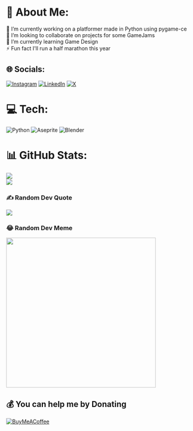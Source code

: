 # 💫 About Me:
🔭 I’m currently working on a platformer made in Python using pygame-ce<br>👯 I’m looking to collaborate on projects for some GameJams<br>🌱 I’m currently learning Game Design<br>⚡ Fun fact I'll run a half marathon this year


## 🌐 Socials:
[![Instagram](https://img.shields.io/badge/Instagram-%23E4405F.svg?logo=Instagram&logoColor=white)](https://instagram.com/wiktorbree) [![LinkedIn](https://img.shields.io/badge/LinkedIn-%230077B5.svg?logo=linkedin&logoColor=white)](https://linkedin.com/in/wiktor-bramer-4697032ab) [![X](https://img.shields.io/badge/X-black.svg?logo=X&logoColor=white)](https://x.com/wiktorbree) 

# 💻 Tech:
![Python](https://img.shields.io/badge/python-3670A0?style=flat-square&logo=python&logoColor=ffdd54) ![Aseprite](https://img.shields.io/badge/Aseprite-FFFFFF?style=flat-square&logo=Aseprite&logoColor=#7D929E) ![Blender](https://img.shields.io/badge/blender-%23F5792A.svg?style=flat-square&logo=blender&logoColor=white)
# 📊 GitHub Stats:
![](https://github-readme-streak-stats.herokuapp.com/?user=wiktorbree&theme=gruvbox&hide_border=true)<br/>
![](https://github-readme-stats.vercel.app/api/top-langs/?username=wiktorbree&theme=gruvbox&hide_border=true&include_all_commits=false&count_private=false&layout=compact)

### ✍️ Random Dev Quote
![](https://quotes-github-readme.vercel.app/api?type=horizontal&theme=gruvbox)

### 😂 Random Dev Meme
<img src='https://randommeme-five.vercel.app/' style="height: 400px;"/>

  ## 💰 You can help me by Donating
  [![BuyMeACoffee](https://img.shields.io/badge/Buy%20Me%20a%20Coffee-ffdd00?style=for-the-badge&logo=buy-me-a-coffee&logoColor=black)](https://buymeacoffee.com/wiktorbramer) 
